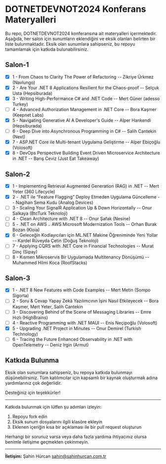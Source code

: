 # DOTNETDEVNOT2024 Konferans Materyalleri

Bu repo, DOTNETDEVNOT2024 konferansına ait materyalleri içermektedir. Aşağıda, her salon için sunumların eklendiğini ve eksik olanları belirten bir liste bulunmaktadır. Eksik olan sunumlara sahipseniz, bu repoyu tamamlamak için katkıda bulunabilirsiniz.

## Salon-1

- [x] 1 - From Chaos to Clarity The Power of Refactoring -- Zikriye Ürkmez (Navlungo)
- [x] 2 - Are Your .NET 8 Applications Resilient for the Chaos-proof -- Selçuk Usta (Hepsiburada)
- [x] 3 - Writing High-Performance C# and .NET Code -- Mert Güner (adesso Turkey)
- [ ] 4 - Advanced Authorization Management in .NET Core -- Bora Kaşmer (Keepnet Labs)
- [x] 5 - Navigating Generative AI A Developer's Guide -- Alper Hankendi (Hepsiburada)
- [ ] 6 - Deep Dive into Asynchronous Programming in C# -- Salih Cantekin (Next)
- [x] 7 - ASP.NET Core ile Multi-tenant Uygulama Geliştirme -- Alper Ebiçoğlu (Volosoft)
- [x] 8 - DevOps Perspective Building Event Driven Microservice Architecture in .NET -- Barış Ceviz (Just Eat Takeaway)

## Salon-2

- [x] 1 - Implementing Retrieval Augmented Generation (RAG) in .NET -- Mert Yeter (360 Lifecycle)
- [x] 2 - .NET ile “Feature Flagging” Deploy Etmeden Uygulama Güncelleme -- Nagihan Sema Kudu (Analog Devices)
- [ ] 3 - Scaling Your SignalR Application Up & Down Horizontally -- Onur Salkaya (BtcTurk Teknoloji)
- [ ] 4 - Clean Architecture with .NET 8 -- Onur Şafak (Nesine)
- [ ] 5 - .NET on AWS .. AWS Microsoft Modernization Tools -- Orhan Burak Bozan (Kloia)
- [x] 6 - Geleceğin Kodlayıcıları için ML.NET Makine Öğreniminde Yeni Yollar -- Kardel Rüveyda Çetin (Doğuş Teknoloji)
- [ ] 7 - Applying CQRS with .NET Core in Financial Technologies -- Murat Dinç (Sipay)
- [ ] 8 - Kısmen Mikroservis Bir Uygulamada Multitenancy Dönüşümü -- Muhammed Hilmi Koca (RoofStacks)

## Salon-3

- [x] 1 - .NET 8 New Features with Code Examples -- Mert Metin (Sompo Sigorta)
- [ ] 2 - Soru & Cevap Yapay Zekâ Yazılımcının İşini Nasıl Etkileyecek -- Bora Kaşmer, Mert Yeter, Salih Cantekin
- [ ] 3 - Discovering Behind of the Scene of Messaging Libraries -- Emre Hızlı (HighBrains)
- [ ] 4 - Reactive Programming with .NET MAUI -- Enis Neçipoğlu (Volosoft)
- [x] 5 - Upgrading .NET Project in Minutes -- Onur Demirel (Turkish Technology)
- [ ] 6 - Tracing the Future Enhanced Observability in .NET with OpenTelemetry -- Deniz Irgin (Armut)

## Katkıda Bulunma

Eksik olan sunumlara sahipseniz, bu repoya katkıda bulunmayı düşünebilirsiniz. Tüm katılımcılar için kapsamlı bir kaynak oluşturmak adına yardımlarınız çok değerlidir.

Desteğiniz için teşekkürler!

---

Katkıda bulunmak için lütfen şu adımları izleyin:

1. Repoyu fork edin
2. Eksik sunum dosyalarını ilgili klasöre ekleyin
3. Eklenen içeriğin kısa bir açıklaması ile bir pull request oluşturun

Herhangi bir sorunuz varsa veya daha fazla yardıma ihtiyacınız olursa benimle iletişime geçmekten çekinmeyin.

---

**İletişim:**
Şahin Hürcan
sahin@sahinhurcan.com.tr

